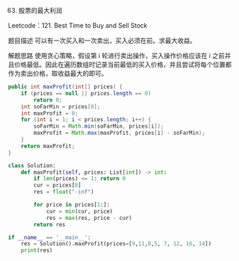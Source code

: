 63. 股票的最大利润

Leetcode：121. Best Time to Buy and Sell Stock

题目描述
可以有一次买入和一次卖出，买入必须在前。求最大收益。


解题思路
使用贪心策略，假设第 i 轮进行卖出操作，买入操作价格应该在 i 之前并且价格最低。因此在遍历数组时记录当前最低的买入价格，并且尝试将每个位置都作为卖出价格，取收益最大的即可。

```java
public int maxProfit(int[] prices) {
    if (prices == null || prices.length == 0)
        return 0;
    int soFarMin = prices[0];
    int maxProfit = 0;
    for (int i = 1; i < prices.length; i++) {
        soFarMin = Math.min(soFarMin, prices[i]);
        maxProfit = Math.max(maxProfit, prices[i] - soFarMin);
    }
    return maxProfit;
}
```

```python
class Solution:
    def maxProfit(self, prices: List[int]) -> int:
        if len(prices) <= 1: return 0
        cur = prices[0]
        res = float("-inf")

        for price in prices[1:]:
            cur = min(cur, price)
            res = max(res, price - cur)
        return res        

if __name__ == '__main__':
    res = Solution().maxProfit(prices=[9,11,8,5, 7, 12, 16, 14])
    print(res)
```
